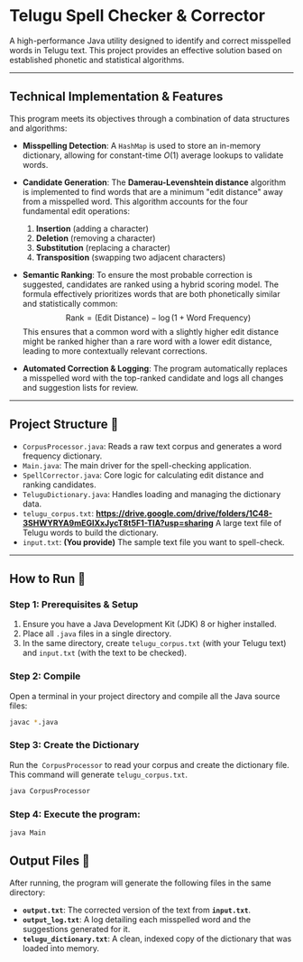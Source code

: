 # Telugu Spell Checker & Corrector

A high-performance Java utility designed to identify and correct misspelled words in Telugu text. This project provides an effective solution based on established phonetic and statistical algorithms.

***

## Technical Implementation & Features

This program meets its objectives through a combination of data structures and algorithms:

* **Misspelling Detection**: A `HashMap` is used to store an in-memory dictionary, allowing for constant-time $O(1)$ average lookups to validate words.

* **Candidate Generation**: The **Damerau-Levenshtein distance** algorithm is implemented to find words that are a minimum "edit distance" away from a misspelled word. This algorithm accounts for the four fundamental edit operations:
    1.  **Insertion** (adding a character)
    2.  **Deletion** (removing a character)
    3.  **Substitution** (replacing a character)
    4.  **Transposition** (swapping two adjacent characters)

* **Semantic Ranking**: To ensure the most probable correction is suggested, candidates are ranked using a hybrid scoring model. The formula effectively prioritizes words that are both phonetically similar and statistically common:
    $$\text{Rank} = (\text{Edit Distance}) - \log(1 + \text{Word Frequency})$$
    This ensures that a common word with a slightly higher edit distance might be ranked higher than a rare word with a lower edit distance, leading to more contextually relevant corrections.

* **Automated Correction & Logging**: The program automatically replaces a misspelled word with the top-ranked candidate and logs all changes and suggestion lists for review.

***

## Project Structure 📁

* `CorpusProcessor.java`: Reads a raw text corpus and generates a word frequency dictionary.
* `Main.java`: The main driver for the spell-checking application.
* `SpellCorrector.java`: Core logic for calculating edit distance and ranking candidates.
* `TeluguDictionary.java`: Handles loading and managing the dictionary data.
* `telugu_corpus.txt`: **https://drive.google.com/drive/folders/1C48-3SHWYRYA9mEGIXxJycT8t5F1-TIA?usp=sharing**
                        A large text file of Telugu words to build the dictionary.
* `input.txt`: **(You provide)** The sample text file you want to spell-check.
***

## How to Run 🚀

### Step 1: Prerequisites & Setup

1.  Ensure you have a Java Development Kit (JDK) 8 or higher installed.
2.  Place all `.java` files in a single directory.
3.  In the same directory, create `telugu_corpus.txt` (with your Telugu text) and `input.txt` (with the text to be checked).

### Step 2: Compile

Open a terminal in your project directory and compile all the Java source files:
```bash
javac *.java
```
### Step 3: Create the Dictionary
 Run the` CorpusProcessor` to read your corpus and create the dictionary file. This command will generate `telugu_corpus.txt`.
```bash
java CorpusProcessor  
``` 
### Step 4: Execute the program:
```bash
java Main
``` 
## Output Files 📝

After running, the program will generate the following files in the same directory:

* **`output.txt`**: The corrected version of the text from **`input.txt`**.
* **`output_log.txt`**: A log detailing each misspelled word and the suggestions generated for it.
* **`telugu_dictionary.txt`**: A clean, indexed copy of the dictionary that was loaded into memory.
